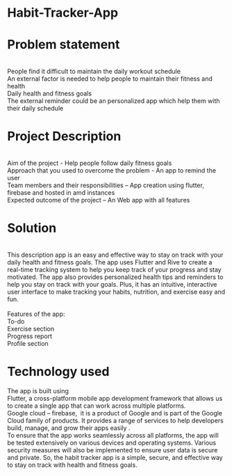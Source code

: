 # Habit-Tracker-App

# Problem statement

</br>People find it difficult to maintain the daily workout schedule
</br>An external factor is needed to help people to maintain their fitness and health
</br>Daily health and fitness goals
</br>The external reminder could be an personalized app which help them with their daily schedule


# Project Description

</br>Aim of the project - Help people follow daily fitness goals
</br>Approach that you used to overcome the problem - An app to remind the user
</br>Team members and their responsibilities – App creation using flutter, firebase and hosted in amd instances
</br>Expected outcome of the project – An Web app with all features

# Solution 

</br>This description app is an easy and effective way to stay on track with your daily health and fitness goals. The app uses Flutter and Rive to create a real-time tracking system to help you keep track of your progress and stay motivated. The app also provides personalized health tips and reminders to help you stay on track with your goals. Plus, it has an intuitive, interactive user interface to make tracking your habits, nutrition, and exercise easy and fun.
</br></br>Features of the app:
</br>To-do
</br>Exercise section
</br>Progress report
</br>Profile section


# Technology used
The app is built using 
</br>Flutter, a cross-platform mobile app development framework that allows us to create a single app that can work across multiple platforms.
</br>Google cloud – firebase,  it is a product of Google and is part of the Google Cloud family of products. It provides a range of services to help developers build, manage, and grow their apps easily .
</br>To ensure that the app works seamlessly across all platforms, the app will be tested extensively on various devices and operating systems. Various security measures will also be implemented to ensure user data is secure and private. So, the habit tracker app is a simple, secure, and effective way to stay on track with health and fitness goals.

